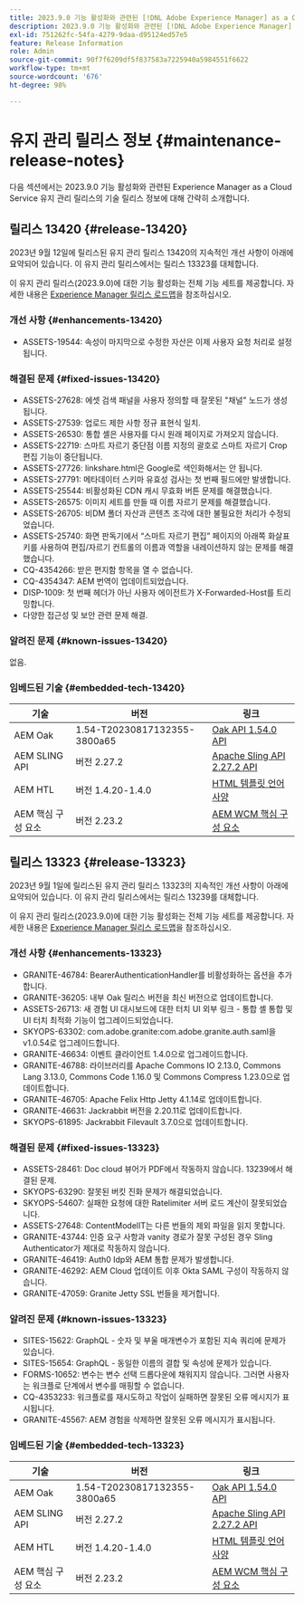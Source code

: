 ```yaml
---
title: 2023.9.0 기능 활성화와 관련된 [!DNL Adobe Experience Manager] as a Cloud Service의 유지 관리 릴리스 정보입니다.
description: 2023.9.0 기능 활성화와 관련된 [!DNL Adobe Experience Manager] as a Cloud Service의 유지 관리 릴리스 정보입니다.
exl-id: 751262fc-54fa-4279-9daa-d95124ed57e5
feature: Release Information
role: Admin
source-git-commit: 90f7f6209df5f837583a7225940a5984551f6622
workflow-type: tm+mt
source-wordcount: '676'
ht-degree: 98%

---
```


# 유지 관리 릴리스 정보 {#maintenance-release-notes}

다음 섹션에서는 2023.9.0 기능 활성화와 관련된 Experience Manager as a Cloud Service 유지 관리 릴리스의 기술 릴리스 정보에 대해 간략히 소개합니다.

## 릴리스 13420 {#release-13420}

2023년 9월 12일에 릴리스된 유지 관리 릴리스 13420의 지속적인 개선 사항이 아래에 요약되어 있습니다. 이 유지 관리 릴리스에서는 릴리스 13323를 대체합니다.

이 유지 관리 릴리스(2023.9.0)에 대한 기능 활성화는 전체 기능 세트를 제공합니다. 자세한 내용은 [Experience Manager 릴리스 로드맵](https://experienceleague.adobe.com/docs/experience-manager-release-information/aem-release-updates/update-releases-roadmap.html)을 참조하십시오.

### 개선 사항 {#enhancements-13420}

- ASSETS-19544: 속성이 마지막으로 수정한 자산은 이제 사용자 요청 처리로 설정됩니다.

### 해결된 문제 {#fixed-issues-13420}

- ASSETS-27628: 에셋 검색 패널을 사용자 정의할 때 잘못된 &quot;채널&quot; 노드가 생성됩니다.
- ASSETS-27539: 업로드 제한 사항 정규 표현식 일치.
- ASSETS-26530: 통합 셸은 사용자를 다시 원래 페이지로 가져오지 않습니다.
- ASSETS-22719: 스마트 자르기 중단점 이름 지정의 괄호로 스마트 자르기 Crop 편집 기능이 중단됩니다.
- ASSETS-27726: linkshare.html은 Google로 색인화해서는 안 됩니다.
- ASSETS-27791: 메타데이터 스키마 유효성 검사는 첫 번째 필드에만 발생합니다.
- ASSETS-25544: 비활성화된 CDN 캐시 무효화 버튼 문제를 해결했습니다.
- ASSETS-26575: 이미지 세트를 만들 때 이름 자르기 문제를 해결했습니다.
- ASSETS-26705: 비DM 폴더 자산과 콘텐츠 조각에 대한 불필요한 처리가 수정되었습니다.
- ASSETS-25740: 화면 판독기에서 “스마트 자르기 편집” 페이지의 아래쪽 화살표 키를 사용하여 편집/자르기 컨트롤의 이름과 역할을 내레이션하지 않는 문제를 해결했습니다.
- CQ-4354266: 받은 편지함 항목을 열 수 없습니다.
- CQ-4354347: AEM 번역이 업데이트되었습니다.
- DISP-1009: 첫 번째 헤더가 아닌 사용자 에이전트가 X-Forwarded-Host를 트리밍합니다.
- 다양한 접근성 및 보안 관련 문제 해결.

### 알려진 문제 {#known-issues-13420}

없음.

### 임베드된 기술 {#embedded-tech-13420}

| 기술 | 버전 | 링크 |
|---|---|---|
| AEM Oak | 1.54-T20230817132355-3800a65 | [Oak API 1.54.0 API](https://www.javadoc.io/doc/org.apache.jackrabbit/oak-api/1.54.0/index.html) |
| AEM SLING API | 버전 2.27.2 | [Apache Sling API 2.27.2 API](https://www.javadoc.io/doc/org.apache.sling/org.apache.sling.api/latest/index.html) |
| AEM HTL | 버전 1.4.20-1.4.0 | [HTML 템플릿 언어 사양](https://github.com/adobe/htl-spec) |
| AEM 핵심 구성 요소 | 버전 2.23.2 | [AEM WCM 핵심 구성 요소](https://github.com/adobe/aem-core-wcm-components) |

## 릴리스 13323 {#release-13323}

2023년 9월 1일에 릴리스된 유지 관리 릴리스 13323의 지속적인 개선 사항이 아래에 요약되어 있습니다. 이 유지 관리 릴리스에서는 릴리스 13239를 대체합니다.

이 유지 관리 릴리스(2023.9.0)에 대한 기능 활성화는 전체 기능 세트를 제공합니다. 자세한 내용은 [Experience Manager 릴리스 로드맵](https://experienceleague.adobe.com/docs/experience-manager-release-information/aem-release-updates/update-releases-roadmap.html)을 참조하십시오.

### 개선 사항 {#enhancements-13323}

- GRANITE-46784: BearerAuthenticationHandler를 비활성화하는 옵션을 추가합니다.
- GRANITE-36205: 내부 Oak 릴리스 버전을 최신 버전으로 업데이트합니다.
- ASSETS-26713: 새 경험 UI 대시보드에 대한 터치 UI 외부 링크 - 통합 셸 통합 및 UI 터치 최적화 기능이 업그레이드되었습니다.
- SKYOPS-63302: com.adobe.granite:com.adobe.granite.auth.saml을 v1.0.54로 업그레이드합니다.
- GRANITE-46634: 이벤트 클라이언트 1.4.0으로 업그레이드합니다.
- GRANITE-46788: 라이브러리를 Apache Commons IO 2.13.0, Commons Lang 3.13.0, Commons Code 1.16.0 및 Commons Compress 1.23.0으로 업데이트합니다.
- GRANITE-46705: Apache Felix Http Jetty 4.1.14로 업데이트합니다.
- GRANITE-46631: Jackrabbit 버전을 2.20.11로 업데이트합니다.
- SKYOPS-61895: Jackrabbit Filevault 3.7.0으로 업데이트합니다.

### 해결된 문제 {#fixed-issues-13323}

- ASSETS-28461: Doc cloud 뷰어가 PDF에서 작동하지 않습니다. 13239에서 해결된 문제.
- SKYOPS-63290: 잘못된 버킷 진화 문제가 해결되었습니다.
- SKYOPS-54607: 실패한 요청에 대한 Ratelimiter 서버 로드 계산이 잘못되었습니다.
- ASSETS-27648: ContentModelIT는 다른 번들의 제외 파일을 읽지 못합니다.
- GRANITE-43744: 인증 요구 사항과 vanity 경로가 잘못 구성된 경우 Sling Authenticator가 제대로 작동하지 않습니다.
- GRANITE-46419: Auth0 Idp와 AEM 통합 문제가 발생합니다.
- GRANITE-46292: AEM Cloud 업데이트 이후 Okta SAML 구성이 작동하지 않습니다.
- GRANITE-47059: Granite Jetty SSL 번들을 제거합니다.

### 알려진 문제 {#known-issues-13323}

- SITES-15622: GraphQL - 숫자 및 부울 매개변수가 포함된 지속 쿼리에 문제가 있습니다.
- SITES-15654: GraphQL - 동일한 이름의 결합 및 속성에 문제가 있습니다.
- FORMS-10652: 변수는 변수 선택 드롭다운에 채워지지 않습니다. 그러면 사용자는 워크플로 단계에서 변수를 매핑할 수 없습니다.
- CQ-4353233: 워크플로를 재시도하고 작업이 실패하면 잘못된 오류 메시지가 표시됩니다.
- GRANITE-45567: AEM 경험을 삭제하면 잘못된 오류 메시지가 표시됩니다.

### 임베드된 기술 {#embedded-tech-13323}

| 기술 | 버전 | 링크 |
|---|---|---|
| AEM Oak | 1.54-T20230817132355-3800a65 | [Oak API 1.54.0 API](https://www.javadoc.io/doc/org.apache.jackrabbit/oak-api/1.54.0/index.html) |
| AEM SLING API | 버전 2.27.2 | [Apache Sling API 2.27.2 API](https://www.javadoc.io/doc/org.apache.sling/org.apache.sling.api/latest/index.html) |
| AEM HTL | 버전 1.4.20-1.4.0 | [HTML 템플릿 언어 사양](https://github.com/adobe/htl-spec) |
| AEM 핵심 구성 요소 | 버전 2.23.2 | [AEM WCM 핵심 구성 요소](https://github.com/adobe/aem-core-wcm-components) |
